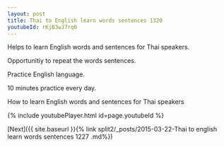 ```yaml
---
layout: post
title: Thai to English learn words sentences 1320 
youtubeId: rKjB3wJ7rq0
---
```

 
 
Helps to learn English words and sentences for Thai speakers.

Opportunitiy to repeat the words sentences. 

Practice English language. 
 
10 minutes practice every day. 
 
How to learn English words and sentences for Thai speakers 
 
{% include youtubePlayer.html id=page.youtubeId %}
 
 
[Next]({{ site.baseurl }}{% link  split2/_posts/2015-03-22-Thai to english learn words sentences 1227 .md%})
 
